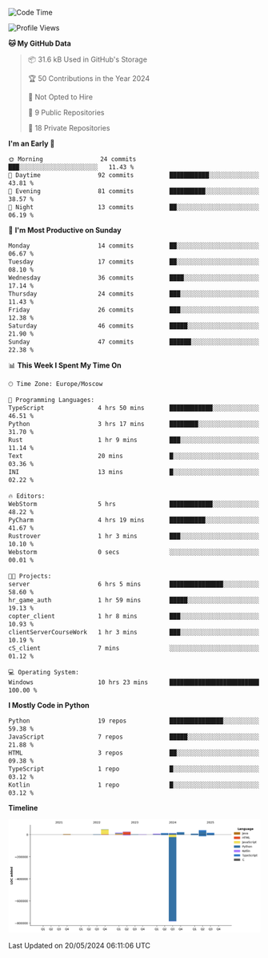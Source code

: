 <!--START_SECTION:waka-->
![Code Time](http://img.shields.io/badge/Code%20Time-334%20hrs%2051%20mins-blue)

![Profile Views](http://img.shields.io/badge/Profile%20Views-0-blue)

**🐱 My GitHub Data** 

> 📦 31.6 kB Used in GitHub's Storage 
 > 
> 🏆 50 Contributions in the Year 2024
 > 
> 🚫 Not Opted to Hire
 > 
> 📜 9 Public Repositories 
 > 
> 🔑 18 Private Repositories 
 > 
**I'm an Early 🐤** 

```text
🌞 Morning                24 commits          ███░░░░░░░░░░░░░░░░░░░░░░   11.43 % 
🌆 Daytime                92 commits          ███████████░░░░░░░░░░░░░░   43.81 % 
🌃 Evening                81 commits          ██████████░░░░░░░░░░░░░░░   38.57 % 
🌙 Night                  13 commits          ██░░░░░░░░░░░░░░░░░░░░░░░   06.19 % 
```
📅 **I'm Most Productive on Sunday** 

```text
Monday                   14 commits          ██░░░░░░░░░░░░░░░░░░░░░░░   06.67 % 
Tuesday                  17 commits          ██░░░░░░░░░░░░░░░░░░░░░░░   08.10 % 
Wednesday                36 commits          ████░░░░░░░░░░░░░░░░░░░░░   17.14 % 
Thursday                 24 commits          ███░░░░░░░░░░░░░░░░░░░░░░   11.43 % 
Friday                   26 commits          ███░░░░░░░░░░░░░░░░░░░░░░   12.38 % 
Saturday                 46 commits          █████░░░░░░░░░░░░░░░░░░░░   21.90 % 
Sunday                   47 commits          ██████░░░░░░░░░░░░░░░░░░░   22.38 % 
```


📊 **This Week I Spent My Time On** 

```text
🕑︎ Time Zone: Europe/Moscow

💬 Programming Languages: 
TypeScript               4 hrs 50 mins       ████████████░░░░░░░░░░░░░   46.51 % 
Python                   3 hrs 17 mins       ████████░░░░░░░░░░░░░░░░░   31.70 % 
Rust                     1 hr 9 mins         ███░░░░░░░░░░░░░░░░░░░░░░   11.14 % 
Text                     20 mins             █░░░░░░░░░░░░░░░░░░░░░░░░   03.36 % 
INI                      13 mins             █░░░░░░░░░░░░░░░░░░░░░░░░   02.22 % 

🔥 Editors: 
WebStorm                 5 hrs               ████████████░░░░░░░░░░░░░   48.22 % 
PyCharm                  4 hrs 19 mins       ██████████░░░░░░░░░░░░░░░   41.67 % 
Rustrover                1 hr 3 mins         ███░░░░░░░░░░░░░░░░░░░░░░   10.10 % 
Webstorm                 0 secs              ░░░░░░░░░░░░░░░░░░░░░░░░░   00.01 % 

🐱‍💻 Projects: 
server                   6 hrs 5 mins        ███████████████░░░░░░░░░░   58.60 % 
hr_game_auth             1 hr 59 mins        █████░░░░░░░░░░░░░░░░░░░░   19.13 % 
copter_client            1 hr 8 mins         ███░░░░░░░░░░░░░░░░░░░░░░   10.93 % 
clientServerCourseWork   1 hr 3 mins         ███░░░░░░░░░░░░░░░░░░░░░░   10.19 % 
cS_client                7 mins              ░░░░░░░░░░░░░░░░░░░░░░░░░   01.12 % 

💻 Operating System: 
Windows                  10 hrs 23 mins      █████████████████████████   100.00 % 
```

**I Mostly Code in Python** 

```text
Python                   19 repos            ███████████████░░░░░░░░░░   59.38 % 
JavaScript               7 repos             █████░░░░░░░░░░░░░░░░░░░░   21.88 % 
HTML                     3 repos             ██░░░░░░░░░░░░░░░░░░░░░░░   09.38 % 
TypeScript               1 repo              █░░░░░░░░░░░░░░░░░░░░░░░░   03.12 % 
Kotlin                   1 repo              █░░░░░░░░░░░░░░░░░░░░░░░░   03.12 % 
```



**Timeline**

![Lines of Code chart](https://raw.githubusercontent.com/adlemx/adlemx/main/assets/bar_graph.png)


 Last Updated on 20/05/2024 06:11:06 UTC
<!--END_SECTION:waka-->
